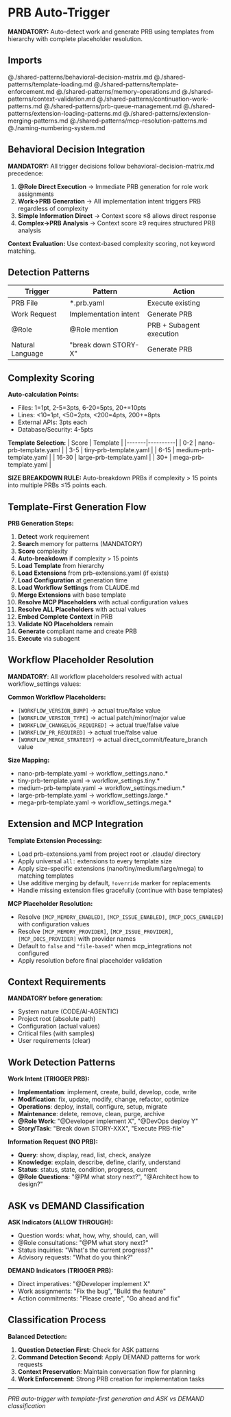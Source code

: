 # PRB Auto-Trigger

**MANDATORY:** Auto-detect work and generate PRB using templates from hierarchy with complete placeholder resolution.

## Imports
@./shared-patterns/behavioral-decision-matrix.md
@./shared-patterns/template-loading.md
@./shared-patterns/template-enforcement.md
@./shared-patterns/memory-operations.md
@./shared-patterns/context-validation.md
@./shared-patterns/continuation-work-patterns.md
@./shared-patterns/prb-queue-management.md
@./shared-patterns/extension-loading-patterns.md
@./shared-patterns/extension-merging-patterns.md
@./shared-patterns/mcp-resolution-patterns.md
@./naming-numbering-system.md

## Behavioral Decision Integration

**MANDATORY:** All trigger decisions follow behavioral-decision-matrix.md precedence:
1. **@Role Direct Execution** → Immediate PRB generation for role work assignments
2. **Work→PRB Generation** → All implementation intent triggers PRB regardless of complexity
3. **Simple Information Direct** → Context score ≤8 allows direct response
4. **Complex→PRB Analysis** → Context score ≥9 requires structured PRB analysis

**Context Evaluation:** Use context-based complexity scoring, not keyword matching.

## Detection Patterns

| Trigger | Pattern | Action |
|---------|---------|--------|
| PRB File | *.prb.yaml | Execute existing |
| Work Request | Implementation intent | Generate PRB |
| @Role | @Role mention | PRB + Subagent execution |
| Natural Language | "break down STORY-X" | Generate PRB |

## Complexity Scoring

**Auto-calculation Points:**
- Files: 1=1pt, 2-5=3pts, 6-20=5pts, 20+=10pts
- Lines: <10=1pt, <50=2pts, <200=4pts, 200+=8pts
- External APIs: 3pts each
- Database/Security: 4-5pts

**Template Selection:**
| Score | Template |
|-------|----------|
| 0-2 | nano-prb-template.yaml |
| 3-5 | tiny-prb-template.yaml |
| 6-15 | medium-prb-template.yaml |
| 16-30 | large-prb-template.yaml |
| 30+ | mega-prb-template.yaml |

**SIZE BREAKDOWN RULE:** Auto-breakdown PRBs if complexity > 15 points into multiple PRBs ≤15 points each.

## Template-First Generation Flow

**PRB Generation Steps:**
1. **Detect** work requirement
2. **Search** memory for patterns (MANDATORY)
3. **Score** complexity
4. **Auto-breakdown** if complexity > 15 points
5. **Load Template** from hierarchy
6. **Load Extensions** from prb-extensions.yaml (if exists)
7. **Load Configuration** at generation time
8. **Load Workflow Settings** from CLAUDE.md
9. **Merge Extensions** with base template
10. **Resolve MCP Placeholders** with actual configuration values
11. **Resolve ALL Placeholders** with actual values
12. **Embed Complete Context** in PRB
13. **Validate NO Placeholders** remain
14. **Generate** compliant name and create PRB
15. **Execute** via subagent

## Workflow Placeholder Resolution

**MANDATORY**: All workflow placeholders resolved with actual workflow_settings values:

**Common Workflow Placeholders:**
- `[WORKFLOW_VERSION_BUMP]` → actual true/false value
- `[WORKFLOW_VERSION_TYPE]` → actual patch/minor/major value  
- `[WORKFLOW_CHANGELOG_REQUIRED]` → actual true/false value
- `[WORKFLOW_PR_REQUIRED]` → actual true/false value
- `[WORKFLOW_MERGE_STRATEGY]` → actual direct_commit/feature_branch value

**Size Mapping:**
- nano-prb-template.yaml → workflow_settings.nano.*
- tiny-prb-template.yaml → workflow_settings.tiny.*
- medium-prb-template.yaml → workflow_settings.medium.*
- large-prb-template.yaml → workflow_settings.large.*
- mega-prb-template.yaml → workflow_settings.mega.*

## Extension and MCP Integration

**Template Extension Processing:**
- Load prb-extensions.yaml from project root or .claude/ directory
- Apply universal `all:` extensions to every template size
- Apply size-specific extensions (nano/tiny/medium/large/mega) to matching templates
- Use additive merging by default, `!override` marker for replacements
- Handle missing extension files gracefully (continue with base templates)

**MCP Placeholder Resolution:**
- Resolve `[MCP_MEMORY_ENABLED]`, `[MCP_ISSUE_ENABLED]`, `[MCP_DOCS_ENABLED]` with configuration values
- Resolve `[MCP_MEMORY_PROVIDER]`, `[MCP_ISSUE_PROVIDER]`, `[MCP_DOCS_PROVIDER]` with provider names
- Default to `false` and `"file-based"` when mcp_integrations not configured
- Apply resolution before final placeholder validation

## Context Requirements

**MANDATORY before generation:**
- System nature (CODE/AI-AGENTIC)
- Project root (absolute path)
- Configuration (actual values)
- Critical files (with samples)
- User requirements (clear)

## Work Detection Patterns

**Work Intent (TRIGGER PRB):**
- **Implementation**: implement, create, build, develop, code, write
- **Modification**: fix, update, modify, change, refactor, optimize
- **Operations**: deploy, install, configure, setup, migrate
- **Maintenance**: delete, remove, clean, purge, archive
- **@Role Work**: "@Developer implement X", "@DevOps deploy Y"
- **Story/Task**: "Break down STORY-XXX", "Execute PRB-file"

**Information Request (NO PRB):**
- **Query**: show, display, read, list, check, analyze
- **Knowledge**: explain, describe, define, clarify, understand
- **Status**: status, state, condition, progress, current
- **@Role Questions**: "@PM what story next?", "@Architect how to design?"

## ASK vs DEMAND Classification

**ASK Indicators (ALLOW THROUGH):**
- Question words: what, how, why, should, can, will
- @Role consultations: "@PM what story next?"
- Status inquiries: "What's the current progress?"
- Advisory requests: "What do you think?"

**DEMAND Indicators (TRIGGER PRB):**
- Direct imperatives: "@Developer implement X"
- Work assignments: "Fix the bug", "Build the feature"
- Action commitments: "Please create", "Go ahead and fix"

## Classification Process

**Balanced Detection:**
1. **Question Detection First**: Check for ASK patterns
2. **Command Detection Second**: Apply DEMAND patterns for work requests
3. **Context Preservation**: Maintain conversation flow for planning
4. **Work Enforcement**: Strong PRB creation for implementation tasks

---
*PRB auto-trigger with template-first generation and ASK vs DEMAND classification*